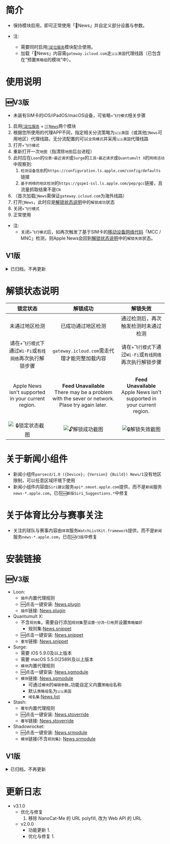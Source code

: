# 简介
  * 保持模块启用，即可正常使用「News」并自定义部分设置与参数。

  * 注:
    * 需要同时启用[`📍定位服务`](./📍-定位服务)模块配合使用。
    * 加载「News」内容需`gateway.icloud.com`走`🇺🇸美国`代理线路（已包含在“预置`策略组`的模块”中）。

# 使用说明
## 🆕V3版
  * 未装有SIM卡的iOS/iPadOS/macOS设备，可省略`✈️飞行模式`相关步骤
  1. 启用[`📍定位服务`](./📍-定位服务) + [`📰News`](./📰-News)两个模块
  2. 根据您所使用的代理APP不同，指定相关分流策略为`🇺🇸美国`（或其他`News`可用地区）代理线路，无分流配置的可以`全局模式`并采用`🇺🇸美国`代理线路
  3. 打开`✈️飞行模式`
  4. 重新打开一次`地图`（指清除`地图`后台进程）
  5. 此时应在`Loon`的`仪表`-`最近请求`或`Surge`的`工具`-`最近请求`或`Quantumult X`的`网络活动`中观察到:
     1. `检测设备信息`的`https://configuration.ls.apple.com/config/defaults`链接
     2. `基于网络的地区检测`的`https://gspe1-ssl.ls.apple.com/pep/gcc`链接，且流量抓取结果不是`CN`
  6. （首次加载`News`需保证`gateway.icloud.com`为海外线路）
  7. 打开`News`，此时应是[解锁状态说明](#解锁状态说明)中的`解锁成功`状态
  8. 关闭`✈️飞行模式`
  9. 正常使用
  * 注:
    * 关闭`✈️飞行模式`后，如再次触发了基于SIM卡的[移动设备网络代码](https://zh.wikipedia.org/wiki/移动设备网络代码)「MCC / MNC」检测，则Apple News会回到[解锁状态说明](#解锁状态说明)中的`解锁失效`状态。

## V1版
<details> <summary>已归档，不再更新</summary>

  * 未装有SIM卡的iOS/iPadOS/macOS设备，可省略`✈️飞行模式`相关步骤
  1. 启用`修改地区检测为🇺🇸US` + `修改Apple Maps为🇨🇳CN` + `修改Apple News为🇺🇸US`三个模块
  2. 指定相关代理线路为🇺🇸美国或其他可用地区,或者`全局模式`
  3. 打开`✈️飞行模式`
  4. 重新打开一次`地图`应用
  5. 此时应在`Surge`的`最近请求`或`Quantumult X`的`网络活动`中观察到:
     1. `检测设备信息`的`configuration.ls.apple.com`链接
     2. `基于网络的地区检测`的`gspe1-ssl.ls.apple.com`链接，且流量抓取结果不是`CN`
  6. 首次加载`Apple News`需保证`gateway.icloud.com`为海外线路
  7. 打开`Apple News`，此时应是[解锁状态说明](#解锁状态说明)中的`解锁成功`状态
  8. 关闭`✈️飞行模式`
  9. 正常使用
  * 注:
    * 关闭`✈️飞行模式`后，如再次触发了基于SIM卡的[移动设备网络代码](https://zh.wikipedia.org/wiki/移动设备网络代码)「MCC / MNC」检测，则Apple News会回到[解锁状态说明](#解锁状态说明)中的`解锁失效`状态。

</details>

# 解锁状态说明
|  锁定状态  | 解锁成功 | 解锁失效 | 
| :---: | :---: | :---: |
| 未通过地区检测  | 已成功通过地区检测 | 通过检测后，再次触发检测时未通过检测  |
| 请在`✈️飞行模式`下通过`Wi-Fi`或`有线网络`再次执行解锁步骤  | `gateway.icloud.com`需走代理才能完整加载内容 | 请在`✈️飞行模式`下通过`Wi-Fi`或`有线网络`再次执行解锁步骤  |
|<p> Apple News isn't supported in your current region. </p>|<p> **Feed Unavailable**  <br> There may be a problem with the sever or network. Plase try again later. </p>|<p> **Feed Unavailable** <br> Apple News isn't supported in your current region. </p>|
|![🔒锁定状态截图](../blob/main/ScreenShots/Apple%20News%20-%20Locked%20-%20iOS.jpeg?raw=true "Apple News - Locked - iOS")|![🔓解锁成功截图](../blob/main/ScreenShots/Apple%20News%20-%20Unlock%20Success%20-%20iOS.jpeg?raw=true "Apple News - Unlock Success - iOS")|![🔒解锁失效截图](../blob/main/ScreenShots/Apple%20News%20-%20Unlock%20Invalid%20-%20iOS.jpeg?raw=true "Apple News - Unlock Invalid - iOS")|

# 关于新闻小组件
  * 新闻小组件`parsecd/1.0 ({Device}; {Version} {Build}) News/1`没有地区限制，可以任意区域环境下使用
  * 新闻小组件内容由`Siri建议`服务`api*.smoot.apple.com`提供，而不是`新闻`服务`news-*.apple.com`，已在`🆕新版Siri_Suggestions.*`中修复
# 关于体育比分与赛事关注
  * 关注的球队与赛事内容由`体育`服务`WatchListKit.framework`提供，而不是`新闻`服务`news-*.apple.com`，已在`🆕V3版`中修复

# 安装链接
## 🆕V3版
* Loon:
  * `插件`内置代理规则
  * 🆕点击一键安装: [News.plugin](https://api.boxjs.app/loon/import?plugin=https://raw.githubusercontent.com/VirgilClyne/iRingo/main/plugin/News.plugin " iRingo: 📰 News") 
  * `插件`链接: [News.plugin](../raw/main/plugin/News.plugin " iRingo: 📰 News")
* Quantumult X:
  * 不含`规则集`，需要自行添加`规则集`至`设置`-`分流`-`引用`并设置`策略偏好`
    * 规则集:[News.snippet](../raw/main/RuleSet/News.snippet "News") 
  * 🆕点击一键安装: [News.snippet](https://api.boxjs.app/quanx/add-resource?remote-resource=%7B%22rewrite_remote%22%3A%5B%22https%3A%2F%2Fgithub.com%2FVirgilClyne%2FiRingo%2Fraw%2Fmain%2Fsnippet%2FNews.snippet%2Ctag%3D%EF%A3%BF%20iRingo%3A%20%EF%A3%BFNews%22%5D%7D " iRingo: 📰 News")
  * `重写`链接: [News.snippet](../raw/main/snippet/News.snippet " iRingo: 📰 News")
* Surge:
  * 需要 iOS 5.9.0及以上版本
  * 需要 macOS 5.5.0(2589)及以上版本
  * `模块`内置代理规则
  * 🆕点击一键安装: [News.sgmodule](https://api.boxjs.app/surge/install-module?url=https://raw.githubusercontent.com/VirgilClyne/iRingo/main/sgmodule/News.sgmodule " iRingo: 📰 News")
  * `模块`链接: [News.sgmodule](../raw/main/sgmodule/News.sgmodule " iRingo: 📰 News")
    * 可通过`模块`的`编辑参数…`功能自定义内置`策略组`名称
    * 默认`策略组`名为`🇺🇸美国`
    * `域名集`:[News.list](../raw/main/RuleSet/News.list "News")
* Stash:
  * `覆写`内置代理规则
  * 🆕点击一键安装: [News.stoverride](https://link.stash.ws/install-override/github.com/VirgilClyne/iRingo/raw/main/stoverride/News.stoverride " iRingo: 📰 News")
  * `覆写`链接: [News.stoverride](../raw/main/stoverride/News.stoverride " iRingo: 📰 News")
* Shadowrocket:
  * 🆕点击一键安装: [News.srmodule](https://api.boxjs.app/shadowrocket/install?module=https://raw.githubusercontent.com/VirgilClyne/iRingo/main/modules/News.srmodule " iRingo: 📰 News")
  * `模块`链接(不含`规则集`): [News.srmodule](../raw/main/modules/News.srmodule " iRingo: 📰 News")

## V1版
<details> <summary>已归档，不再更新</summary>

* Loon:
  * 预置策略组的模块:[Apple_News.plugin](../raw/main/Archive/plugin/Apple_News.plugin " Unlock Apple News 🇺🇸US") (Author:@Tartarus2014) (该插件需要匹配代理策略组)
* Quantumult X:
  * 不含规则集的模块:[Apple_News.qxrewrite](../raw/main/Archive/qxrewrite/Apple_News.qxrewrite " Unlock Apple News 🇺🇸US")
    * 规则集:[Apple_News_for_Quantumult_X.list](../raw/main/Archive/ruleset/Apple_News_for_Quantumult_X.list "Apple_News") (需要自行添加至`设置`-`分流`-`引用`并设置`策略偏好`)
* Surge (Shadowrocket):
  * 不含规则集的模块:[Apple_News.sgmodule](../raw/main/Archive/sgmodule/Apple_News.sgmodule " Unlock Apple News 🇺🇸US")
    * 域名集:[Apple_News.list](../raw/main/Archive/ruleset/Apple_News.list "Apple_News")
  * 预置策略组的模块:
    * 针对策略组为`PROXY`的模块:[Apple_News_for_Uppercase_PROXY.sgmodule](../raw/main/Archive/sgmodule/Apple_News_for_Uppercase_PROXY.sgmodule " Unlock Apple News 🇺🇸US")
    * 针对策略组为`Proxy`的模块:[Apple_News_for_Proxy.sgmodule](../raw/main/Archive/sgmodule/Apple_News_for_Proxy.sgmodule " Unlock Apple News 🇺🇸US")
    * 针对策略组为`🌑Proxy`的模块(如:DivineEngine):[Apple_News_for_DivineEngine.sgmodule](../raw/main/Archive/sgmodule/Apple_News_for_DivineEngine.sgmodule " Unlock Apple News 🇺🇸US")
    * 针对策略组为`Apple`的模块:[Apple_News_for_Apple.sgmodule](../raw/main/Archive/sgmodule/Apple_News_for_Apple.sgmodule " Unlock Apple News 🇺🇸US")
    * 针对策略组为`🍎Apple`的模块:[Apple_News_for_Apple_icon.sgmodule](../raw/main/Archive/sgmodule/Apple_News_for_Apple_icon.sgmodule " Unlock Apple News 🇺🇸US")
    * 针对策略组为`🍎 Apple`的模块(如:Surgio):[Apple_News_for_Apple_blank_icon.sgmodule](../raw/main/Archive/sgmodule/Apple_News_for_Apple_blank_icon.sgmodule " Unlock Apple News 🇺🇸US")
    * 针对策略组为`📡 Apple 地区限制`的模块(如:Surgio):[Apple_News_for_Surgio.sgmodule](../raw/main/Archive/sgmodule/Apple_News_for_Surgio.sgmodule " Unlock Apple News 🇺🇸US")
    * 针对策略组为`🍎 苹果服务`的模块(如:ACL4SSR):[Apple_News_for_ACL4SSR.sgmodule](../raw/main/Archive/sgmodule/Apple_News_for_ACL4SSR.sgmodule " Unlock Apple News 🇺🇸US")
    * 针对策略组为`Apple News`的模块:[Apple_News_for_Apple_News.sgmodule](../raw/main/Archive/sgmodule/Apple_News_for_Apple_News.sgmodule " Unlock Apple News 🇺🇸US")
    * 针对策略组为`🇺🇸美国`的模块:[Apple_News_for_US_icon.sgmodule](../raw/main/Archive/sgmodule/Apple_News_for_US_icon.sgmodule " Unlock Apple News 🇺🇸US")

</details>

# 更新日志
* v3.1.0
  * 优化与修复
    1. 移除 NanoCat-Me 的 URL polyfill, 改为 Web API 的 URL 
  * v2.0.0
    * 功能更新
      1. 
    * 优化与修复
      1. 